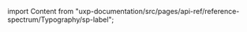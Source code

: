 
import Content from "uxp-documentation/src/pages/api-ref/reference-spectrum/Typography/sp-label";

<Content query="product=xd"/>

